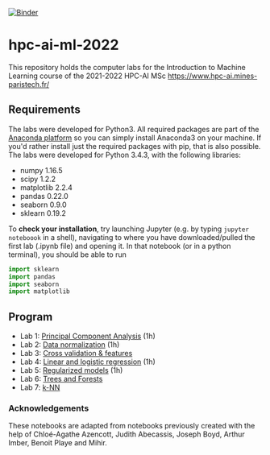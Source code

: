 
[![Binder](https://mybinder.org/badge_logo.svg)](https://mybinder.org/v2/gh/NelleV/2022-mines-HPC-AI-TD/HEAD)

# hpc-ai-ml-2022

This repository holds the computer labs for the Introduction to Machine
Learning course of the 2021-2022 HPC-AI MSc
https://www.hpc-ai.mines-paristech.fr/

## Requirements

The labs were developed for Python3. All required packages are part of the
[Anaconda platform](https://www.anaconda.com/download/) so you can simply
install Anaconda3 on your machine. If you'd rather install just the required
packages with pip, that is also possible. The labs were developed for Python
3.4.3, with the following libraries:

* numpy 1.16.5
* scipy 1.2.2
* matplotlib 2.2.4
* pandas 0.22.0
* seaborn 0.9.0
* sklearn 0.19.2

To __check your installation__, try launching Jupyter (e.g. by typing `jupyter
noteboook` in a shell), navigating to where you have downloaded/pulled the
first lab (.ipynb file) and opening it. In that notebook (or in a python
terminal), you should be able to run 

  ```python
  import sklearn
  import pandas
  import seaborn
  import matplotlib
  ```

## Program
* Lab 1: [Principal Component Analysis](https://github.com/NelleV/2022-mines-HPC-AI-TD/blob/master/01-PCA.ipynb) (1h)
* Lab 2: [Data normalization](https://github.com/NelleV/2022-mines-HPC-AI-TD/blob/master/02-FeatureProcessing.ipynb) (1h)
* Lab 3: [Cross validation & features](https://github.com/NelleV/2022-mines-HPC-AI-TD/blob/master/03-ProjectIntro.ipynb) 
* Lab 4: [Linear and logistic regression](https://github.com/NelleV/2022-mines-HPC-AI-TD/blob/master/04-Linear%20and%20logistic%20regressions.ipynb) (1h) 
* Lab 5: [Regularized models](https://github.com/NelleV/2022-mines-HPC-AI-TD/blob/master/05-Regularization.ipynb) (1h) 
* Lab 6: [Trees and Forests](https://github.com/NelleV/2022-mines-HPC-AI-TD/blob/master/06-TreesAndForests.ipynb) 
* Lab 7: [k-NN](https://github.com/NelleV/2022-mines-HPC-AI-TD/blob/master/07-NearestNeighbors.ipynb) 


### Acknowledgements

These notebooks are adapted from notebooks previously created with the help of
Chloé-Agathe Azencott, Judith Abecassis, Joseph Boyd, Arthur Imber, Benoit
Playe and Mihir.
